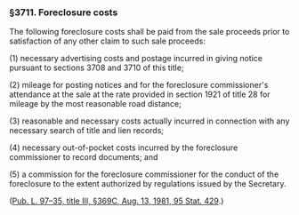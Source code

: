 ### §3711. Foreclosure costs ###

The following foreclosure costs shall be paid from the sale proceeds prior to satisfaction of any other claim to such sale proceeds:

[]()

(1) necessary advertising costs and postage incurred in giving notice pursuant to sections 3708 and 3710 of this title;

[]()

(2) mileage for posting notices and for the foreclosure commissioner's attendance at the sale at the rate provided in section 1921 of title 28 for mileage by the most reasonable road distance;

[]()

(3) reasonable and necessary costs actually incurred in connection with any necessary search of title and lien records;

[]()

(4) necessary out-of-pocket costs incurred by the foreclosure commissioner to record documents; and

[]()

(5) a commission for the foreclosure commissioner for the conduct of the foreclosure to the extent authorized by regulations issued by the Secretary.

([Pub. L. 97–35, title III, §369C, Aug. 13, 1981, 95 Stat. 429](/statviewer.htm?volume=95&page=429).)